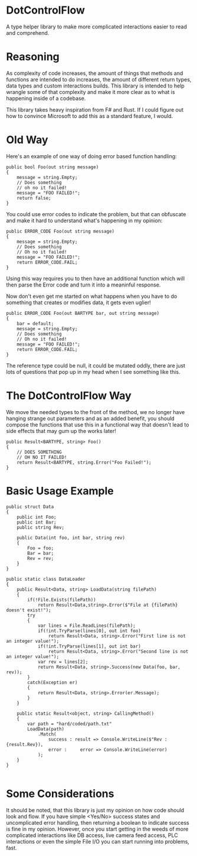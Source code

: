 # DotControlFlow
A type helper library to make more complicated interactions easier to read and comprehend.
# Reasoning
As complexity of code increases, the amount of things that methods and 
functions are intended to do increases, the amount of different return types,
data types and custom interactions builds. This library is intended to help
wrangle some of that complexity and make it more clear as to what is happening
inside of a codebase.

This library takes heavy inspiration from F# and Rust. If I could figure
out how to convince Microsoft to add this as a standard feature, I would.

# Old Way

Here's an example of one way of doing error based function handling:

```
public bool Foo(out string message)
{
    message = string.Empty;
    // Does something
    // oh no it failed!
    message = "FOO FAILED!";
    return false;
}
```
You could use error codes to indicate the problem, but that can obfuscate
and make it hard to understand what's happening in my opinion:

```
public ERROR_CODE Foo(out string message)
{
    message = string.Empty;
    // Does something
    // Oh no it failed!
    message = "FOO FAILED!";
    return ERROR_CODE.FAIL;
}
```

Using this way requires you to then have an additional function which will then
parse the Error code and turn it into a meaninful response.

Now don't even get me started on what happens when you have to do something
that creates or modifies data, it gets even uglier!

```
public ERROR_CODE Foo(out BARTYPE bar, out string message)
{
    bar = default;
    message = string.Empty;
    // Does something
    // Oh no it failed!
    message = "FOO FAILED!";
    return ERROR_CODE.FAIL;
}
```

The reference type could be null, it could be mutated oddly, there are just
lots of questions that pop up in my head when I see something like this.

# The DotControlFlow Way

We move the needed types to the front of the method, we no longer have
hanging strange out parameters and as an added benefit, you should compose
the functions that use this in a functional way that doesn't lead to side
effects that may gum up the works later!

```
public Result<BARTYPE, string> Foo()
{
    // DOES SOMETHING
    // OH NO IT FAILED!
    return Result<BARTYPE, string.Error("Foo Failed!");
}
```

# Basic Usage Example

```
public struct Data
{
    public int Foo;
    public int Bar;
    public string Rev;
    
    public Data(int foo, int bar, string rev)
    {
        Foo = foo;
        Bar = bar;
        Rev = rev;
    }
}

public static class DataLoader 
{
    public Result<Data, string> LoadData(string filePath)
    {
        if(!File.Exists(filePath))
            return Result<Data,string>.Error($"File at {filePath} doesn't exist!");
        try
        {
            var lines = File.ReadLines(filePath);
            if(!int.TryParse(lines[0], out int foo)
                return Result<Data, string>.Error("First line is not an integer value!");
            if(!int.TryParse(lines[1], out int bar)
                return Result<Data, string>.Error("Second line is not an integer value!");
            var rev = lines[2];
            return Result<Data, string>.Success(new Data(foo, bar, rev));
        }
        catch(Exception er)
        {
            return Result<Data, string>.Error(er.Message);
        }
    }
    
    public static Result<object, string> CallingMethod()
    {
        var path = "hard/coded/path.txt"
        LoadData(path)
            .Match( 
                success : result => Console.WriteLine($"Rev : {result.Rev}),
                error :     error => Console.WriteLine(error)
            );
    }
}


```

# Some Considerations
It should be noted, that this library is just my opinion on how code should 
look and flow. If you have simple <Yes/No> success states and uncomplicated
error handling, then returning a boolean to indicate success is fine in my
opinion. However, once you start getting in the weeds of more complicated interactions
like DB access, live camera feed access, PLC interactions or even the simple
File I/O you can start running into problems, fast.
